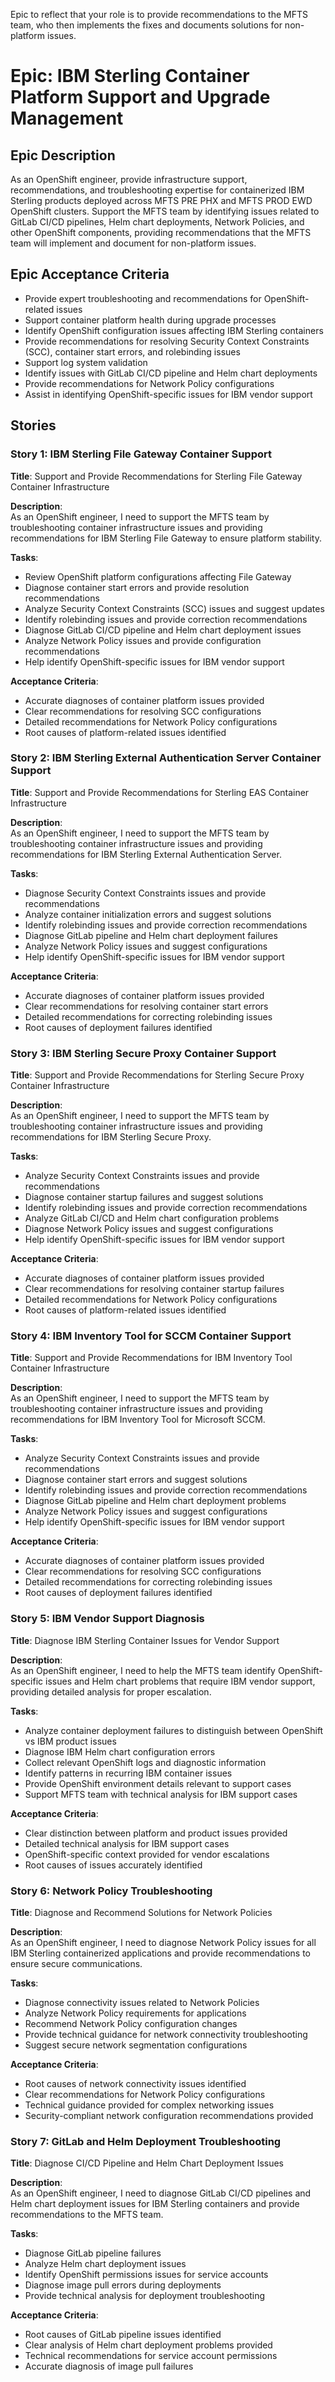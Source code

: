 Epic to reflect that your role is to provide recommendations to the MFTS team, who then implements the fixes and documents solutions for non-platform issues.

# Epic: IBM Sterling Container Platform Support and Upgrade Management

## Epic Description
As an OpenShift engineer, provide infrastructure support, recommendations, and troubleshooting expertise for containerized IBM Sterling products deployed across MFTS PRE PHX and MFTS PROD EWD OpenShift clusters. Support the MFTS team by identifying issues related to GitLab CI/CD pipelines, Helm chart deployments, Network Policies, and other OpenShift components, providing recommendations that the MFTS team will implement and document for non-platform issues.

## Epic Acceptance Criteria
- Provide expert troubleshooting and recommendations for OpenShift-related issues
- Support container platform health during upgrade processes
- Identify OpenShift configuration issues affecting IBM Sterling containers
- Provide recommendations for resolving Security Context Constraints (SCC), container start errors, and rolebinding issues
- Support log system validation
- Identify issues with GitLab CI/CD pipeline and Helm chart deployments
- Provide recommendations for Network Policy configurations
- Assist in identifying OpenShift-specific issues for IBM vendor support

## Stories

### Story 1: IBM Sterling File Gateway Container Support
**Title**: Support and Provide Recommendations for Sterling File Gateway Container Infrastructure

**Description**:  
As an OpenShift engineer, I need to support the MFTS team by troubleshooting container infrastructure issues and providing recommendations for IBM Sterling File Gateway to ensure platform stability.

**Tasks**:
- Review OpenShift platform configurations affecting File Gateway
- Diagnose container start errors and provide resolution recommendations
- Analyze Security Context Constraints (SCC) issues and suggest updates
- Identify rolebinding issues and provide correction recommendations
- Diagnose GitLab CI/CD pipeline and Helm chart deployment issues
- Analyze Network Policy issues and provide configuration recommendations
- Help identify OpenShift-specific issues for IBM vendor support

**Acceptance Criteria**:
- Accurate diagnoses of container platform issues provided
- Clear recommendations for resolving SCC configurations
- Detailed recommendations for Network Policy configurations
- Root causes of platform-related issues identified

### Story 2: IBM Sterling External Authentication Server Container Support
**Title**: Support and Provide Recommendations for Sterling EAS Container Infrastructure

**Description**:  
As an OpenShift engineer, I need to support the MFTS team by troubleshooting container infrastructure issues and providing recommendations for IBM Sterling External Authentication Server.

**Tasks**:
- Diagnose Security Context Constraints issues and provide recommendations
- Analyze container initialization errors and suggest solutions
- Identify rolebinding issues and provide correction recommendations
- Diagnose GitLab pipeline and Helm chart deployment failures
- Analyze Network Policy issues and suggest configurations
- Help identify OpenShift-specific issues for IBM vendor support

**Acceptance Criteria**:
- Accurate diagnoses of container platform issues provided
- Clear recommendations for resolving container start errors
- Detailed recommendations for correcting rolebinding issues
- Root causes of deployment failures identified

### Story 3: IBM Sterling Secure Proxy Container Support
**Title**: Support and Provide Recommendations for Sterling Secure Proxy Container Infrastructure

**Description**:  
As an OpenShift engineer, I need to support the MFTS team by troubleshooting container infrastructure issues and providing recommendations for IBM Sterling Secure Proxy.

**Tasks**:
- Analyze Security Context Constraints issues and provide recommendations
- Diagnose container startup failures and suggest solutions
- Identify rolebinding issues and provide correction recommendations
- Analyze GitLab CI/CD and Helm chart configuration problems
- Diagnose Network Policy issues and suggest configurations
- Help identify OpenShift-specific issues for IBM vendor support

**Acceptance Criteria**:
- Accurate diagnoses of container platform issues provided
- Clear recommendations for resolving container startup failures
- Detailed recommendations for Network Policy configurations
- Root causes of platform-related issues identified

### Story 4: IBM Inventory Tool for SCCM Container Support
**Title**: Support and Provide Recommendations for IBM Inventory Tool Container Infrastructure

**Description**:  
As an OpenShift engineer, I need to support the MFTS team by troubleshooting container infrastructure issues and providing recommendations for IBM Inventory Tool for Microsoft SCCM.

**Tasks**:
- Analyze Security Context Constraints issues and provide recommendations
- Diagnose container start errors and suggest solutions
- Identify rolebinding issues and provide correction recommendations
- Diagnose GitLab pipeline and Helm chart deployment problems
- Analyze Network Policy issues and suggest configurations
- Help identify OpenShift-specific issues for IBM vendor support

**Acceptance Criteria**:
- Accurate diagnoses of container platform issues provided
- Clear recommendations for resolving SCC configurations
- Detailed recommendations for correcting rolebinding issues
- Root causes of deployment failures identified

### Story 5: IBM Vendor Support Diagnosis
**Title**: Diagnose IBM Sterling Container Issues for Vendor Support

**Description**:  
As an OpenShift engineer, I need to help the MFTS team identify OpenShift-specific issues and Helm chart problems that require IBM vendor support, providing detailed analysis for proper escalation.

**Tasks**:
- Analyze container deployment failures to distinguish between OpenShift vs IBM product issues
- Diagnose IBM Helm chart configuration errors
- Collect relevant OpenShift logs and diagnostic information
- Identify patterns in recurring IBM container issues
- Provide OpenShift environment details relevant to support cases
- Support MFTS team with technical analysis for IBM support cases

**Acceptance Criteria**:
- Clear distinction between platform and product issues provided
- Detailed technical analysis for IBM support cases
- OpenShift-specific context provided for vendor escalations
- Root causes of issues accurately identified

### Story 6: Network Policy Troubleshooting
**Title**: Diagnose and Recommend Solutions for Network Policies

**Description**:  
As an OpenShift engineer, I need to diagnose Network Policy issues for all IBM Sterling containerized applications and provide recommendations to ensure secure communications.

**Tasks**:
- Diagnose connectivity issues related to Network Policies
- Analyze Network Policy requirements for applications
- Recommend Network Policy configuration changes
- Provide technical guidance for network connectivity troubleshooting
- Suggest secure network segmentation configurations

**Acceptance Criteria**:
- Root causes of network connectivity issues identified
- Clear recommendations for Network Policy configurations
- Technical guidance provided for complex networking issues
- Security-compliant network configuration recommendations provided

### Story 7: GitLab and Helm Deployment Troubleshooting
**Title**: Diagnose CI/CD Pipeline and Helm Chart Deployment Issues

**Description**:  
As an OpenShift engineer, I need to diagnose GitLab CI/CD pipelines and Helm chart deployment issues for IBM Sterling containers and provide recommendations to the MFTS team.

**Tasks**:
- Diagnose GitLab pipeline failures
- Analyze Helm chart deployment issues
- Identify OpenShift permissions issues for service accounts
- Diagnose image pull errors during deployments
- Provide technical analysis for deployment troubleshooting

**Acceptance Criteria**:
- Root causes of GitLab pipeline issues identified
- Clear analysis of Helm chart deployment problems provided
- Technical recommendations for service account permissions
- Accurate diagnosis of image pull failures
